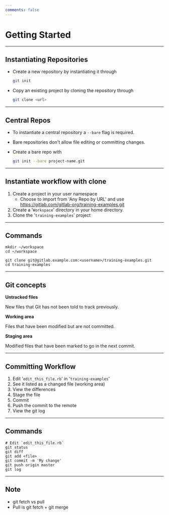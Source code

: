 ```yaml
---
comments: false
---
```


# Getting Started

----------

## Instantiating Repositories

* Create a new repository by instantiating it through

    ```bash
    git init
    ```
* Copy an existing project by cloning the repository through

    ```bash
    git clone <url>
    ```

----------

## Central Repos

* To instantiate a central repository a `--bare` flag is required.
* Bare repositories don't allow file editing or committing changes.
* Create a bare repo with

    ```bash
    git init --bare project-name.git
    ```

----------

## Instantiate workflow with clone

1. Create a project in your user namespace
   - Choose to import from 'Any Repo by URL' and use
     https://gitlab.com/gitlab-org/training-examples.git
2. Create a '`Workspace`' directory in your home directory.
3. Clone the '`training-examples`' project

----------

## Commands

```
mkdir ~/workspace
cd ~/workspace

git clone git@gitlab.example.com:<username>/training-examples.git
cd training-examples
```
----------

## Git concepts

**Untracked files**

New files that Git has not been told to track previously.

**Working area**

Files that have been modified but are not committed.

**Staging area**

Modified files that have been marked to go in the next commit.

----------

## Committing Workflow

1. Edit '`edit_this_file.rb`' in '`training-examples`'
1. See it listed as a changed file (working area)
1. View the differences
1. Stage the file
1. Commit
1. Push the commit to the remote
1. View the git log

----------

## Commands

```
# Edit `edit_this_file.rb`
git status
git diff
git add <file>
git commit -m 'My change'
git push origin master
git log
```

----------

## Note

* git fetch vs pull
* Pull is git fetch + git merge
